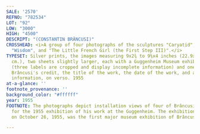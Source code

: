```yaml
---
SALE: '2570'
REFNO: "782534"
LOT: "92"
LOW: "3000"
HIGH: "4500"
DESCRIPT: "(CONSTANTIN BRÂNCUSI)"
CROSSHEAD: <i>A group of four photographs of the sculptures "Caryatid", "The Sorceress",
  "Wisdom", and "The Little French Girl (the First Step III)".</i>
TYPESET: Silver prints, the images measuring 9x2¾ to 9⅜x4 inches (22.9x7 to 23.8x10.2
  cm.), two sheets slightly larger, each with a Guggenheim Museum exhibition label
  (three labels are cropped and display incomplete information) and one complete with
  Brâncusi's credit, the title of the work, the date of the work, and additional exhibition
  information, on verso. 1955
at-a-glance: ''
footnote_provenance: ''
background_color: "#ffffff"
year: 1955
FOOTNOTE: The photographs depict installation views of four of Brâncusi's sculptures
  for the 1955 exhibition of his work at the Guggenheim. The exhibition, which opened
  on October 26, 1955, was the first major museum exhibition of Brâncusi's work.

---
```

